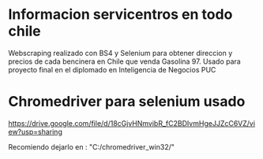 # Informacion servicentros en todo chile
 Webscraping realizado con BS4 y Selenium para obtener direccion y precios de cada bencinera en Chile que venda Gasolina 97.
 Usado para proyecto final en el diplomado en Inteligencia de Negocios PUC

# Chromedriver para selenium usado

https://drive.google.com/file/d/18cGjvHNmvibR_fC2BDIvmHgeJJZcC6VZ/view?usp=sharing

Recomiendo dejarlo en : "C:/chromedriver_win32/"

